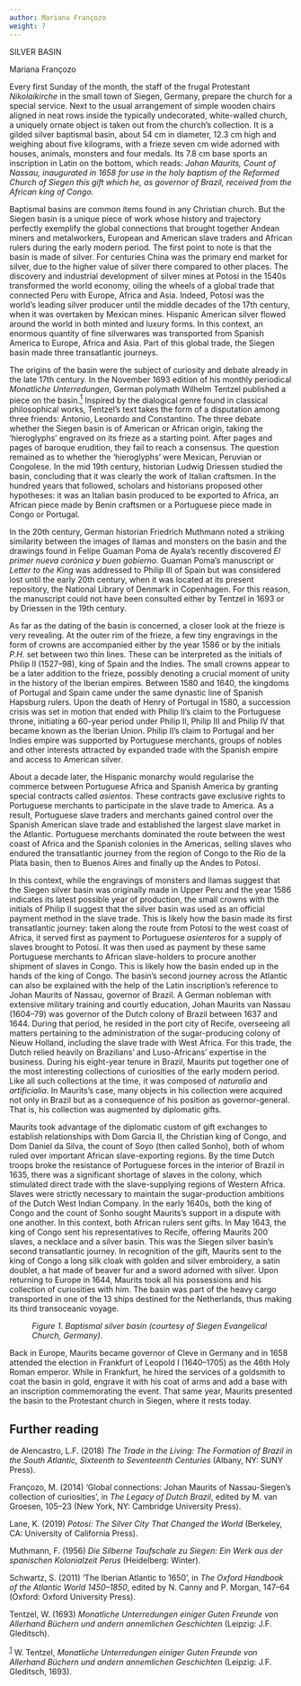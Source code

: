 ```yaml
---
author: Mariana Françozo
weight: 7
---
```


<div class="ch-opener" id="ch7">
  <p class="CT">SILVER BASIN</p>
  <p class="Author-Heading">Mariana Fran&#xE7;ozo</p>
  </div>
  <p>Every first Sunday of the month, the staff of the frugal Protestant <em>Nikolaikirche</em> in the small town of Siegen, Germany, prepare the church for a special service. Next to the usual arrangement of simple wooden chairs aligned in neat rows inside the typically undecorated, white-walled church, a uniquely ornate object is taken out from the church&#x2019;s collection. It is a gilded silver baptismal basin, about 54 cm in diameter, 12.3 cm high and weighing about five kilograms, with a frieze seven cm wide adorned with houses, animals, monsters and four medals. Its 7.8 cm base sports an inscription in Latin on the bottom, which reads: <em>Johan Maurits, Count of Nassau, inaugurated in 1658 for use in the holy baptism of the Reformed Church of Siegen this gift which he, as governor of Brazil, received from the African king of Congo.</em></p>
  <p>Baptismal basins are common items found in any Christian church. But the Siegen basin is a unique piece of work whose history and trajectory perfectly exemplify the global connections that brought together Andean miners and metalworkers, European and American slave traders and African rulers during the early modern period. The first point to note is that the basin is made of silver. For centuries China was the primary end market for silver, due to the higher value of silver there compared to other places. The discovery and industrial development of silver mines at Potos&#xED; in the 1540s transformed the world economy, oiling the wheels of a global trade that connected Peru with Europe, Africa and Asia. Indeed, Potos&#xED; was the world&#x2019;s leading silver producer until the middle decades of the 17th century, when it was overtaken by Mexican mines. Hispanic American silver flowed around the world in both minted and luxury forms. In this context, an enormous quantity of fine silverwares was transported from Spanish America to Europe, Africa and Asia. Part of this global trade, the Siegen basin made three transatlantic journeys.</p>
  <p>The origins of the basin were the subject of curiosity and debate already in the late 17th century. In the November 1693 edition of his monthly periodical <em>Monatliche Unterredungen</em>, German polymath Wilhelm Tentzel published a piece on the basin.<a id="footnote-041-backlink" href="#footnote-041"><sup>1</sup></a> Inspired by the dialogical genre found in classical philosophical works, Tentzel&#x2019;s text takes the form of a disputation among three friends: Antonio, Leonardo and Constantino. The three debate whether the Siegen basin is of American or African origin, taking the &#x2018;hieroglyphs&#x2019; engraved on its frieze as a starting point. After pages and pages of baroque erudition, they fail to reach a consensus. The question remained as to whether the &#x2018;hieroglyphs&#x2019; were Mexican, Peruvian or Congolese. In the mid 19th century, historian Ludwig Driessen studied the basin, concluding that it was clearly the work of Italian craftsmen. In the hundred years that followed, scholars and historians proposed other hypotheses: it was an Italian basin produced to be exported to Africa, an African piece made by Benin craftsmen or a Portuguese piece made in Congo or Portugal.</p>
  <p>In the 20th century, German historian Friedrich Muthmann noted a striking similarity between the images of llamas and monsters on the basin and the drawings found in Felipe Guaman Poma de Ayala&#x2019;s recently discovered <em>El primer nueva cor&#xF3;nica y buen gobierno.</em> Guaman Poma&#x2019;s manuscript or <em>Letter to the King</em> was addressed to Philip III of Spain but was considered lost until the early 20th century, when it was located at its present repository, the National Library of Denmark in Copenhagen. For this reason, the manuscript could not have been consulted either by Tentzel in 1693 or by Driessen in the 19th century.</p>
  <p>As far as the dating of the basin is concerned, a closer look at the frieze is very revealing. At the outer rim of the frieze, a few tiny engravings in the form of crowns are accompanied either by the year 1586 or by the initials <em>P.H.</em> set between two thin lines. These can be interpreted as the initials of Philip II (1527&#x2013;98), king of Spain and the Indies. The small crowns appear to be a later addition to the frieze, possibly denoting a crucial moment of unity in the history of the Iberian empires. Between 1580 and 1640, the kingdoms of Portugal and Spain came under the same dynastic line of Spanish Hapsburg rulers. Upon the death of Henry of Portugal in 1580, a succession crisis was set in motion that ended with Philip II&#x2019;s claim to the Portuguese throne, initiating a 60-year period under Philip II, Philip III and Philip IV that became known as the Iberian Union. Philip II&#x2019;s claim to Portugal and her Indies empire was supported by Portuguese merchants, groups of nobles and other interests attracted by expanded trade with the Spanish empire and access to American silver.</p>
  <p>About a decade later, the Hispanic monarchy would regularise the commerce between Portuguese Africa and Spanish America by granting special contracts called <em>asientos</em>. These contracts gave exclusive rights to Portuguese merchants to participate in the slave trade to America. As a result, Portuguese slave traders and merchants gained control over the Spanish American slave trade and established the largest slave market in the Atlantic. Portuguese merchants dominated the route between the west coast of Africa and the Spanish colonies in the Americas, selling slaves who endured the transatlantic journey from the region of Congo to the R&#xED;o de la Plata basin, then to Buenos Aires and finally up the Andes to Potos&#xED;.</p>
  <p>In this context, while the engravings of monsters and llamas suggest that the Siegen silver basin was originally made in Upper Peru and the year 1586 indicates its latest possible year of production, the small crowns with the initials of Philip II suggest that the silver basin was used as an official payment method in the slave trade. This is likely how the basin made its first transatlantic journey: taken along the route from Potos&#xED; to the west coast of Africa, it served first as payment to Portuguese <em>asienteros</em> for a supply of slaves brought to Potos&#xED;. It was then used as payment by these same Portuguese merchants to African slave-holders to procure another shipment of slaves in Congo. This is likely how the basin ended up in the hands of the king of Congo. The basin&#x2019;s second journey across the Atlantic can also be explained with the help of the Latin inscription&#x2019;s reference to Johan Maurits of Nassau, governor of Brazil. A German nobleman with extensive military training and courtly education, Johan Maurits van Nassau (1604&#x2013;79) was governor of the Dutch colony of Brazil between 1637 and 1644. During that period, he resided in the port city of Recife, overseeing all matters pertaining to the administration of the sugar-producing colony of Nieuw Holland, including the slave trade with West Africa. For this trade, the Dutch relied heavily on Brazilians&#x2019; and Luso-Africans&#x2019; expertise in the business. During his eight-year tenure in Brazil, Maurits put together one of the most interesting collections of curiosities of the early modern period. Like all such collections at the time, it was composed of <em>naturalia</em> and <em>artificialia</em>. In Maurits&#x2019;s case, many objects in his collection were acquired not only in Brazil but as a consequence of his position as governor-general. That is, his collection was augmented by diplomatic gifts.</p>
  <p>Maurits took advantage of the diplomatic custom of gift exchanges to establish relationships with Dom Garcia II, the Christian king of Congo, and Dom Daniel da Silva, the count of Soyo (then called Sonho), both of whom ruled over important African slave-exporting regions. By the time Dutch troops broke the resistance of Portuguese forces in the interior of Brazil in 1635, there was a significant shortage of slaves in the colony, which stimulated direct trade with the slave-supplying regions of Western Africa. Slaves were strictly necessary to maintain the sugar-production ambitions of the Dutch West Indian Company. In the early 1640s, both the king of Congo and the count of Sonho sought Maurits&#x2019;s support in a dispute with one another. In this context, both African rulers sent gifts. In May 1643, the king of Congo sent his representatives to Recife, offering Maurits 200 slaves, a necklace and a silver basin. This was the Siegen silver basin&#x2019;s second transatlantic journey. In recognition of the gift, Maurits sent to the king of Congo a long silk cloak with golden and silver embroidery, a satin doublet, a hat made of beaver fur and a sword adorned with silver. Upon returning to Europe in 1644, Maurits took all his possessions and his collection of curiosities with him. The basin was part of the heavy cargo transported in one of the 13 ships destined for the Netherlands, thus making its third transoceanic voyage.</p>
  <figure><img id="fig1-ch7" class="img60" src="{{ site.baseurl }}/content/images/pg59.jpg" alt=""/>
  <figcaption><em>Figure 1. Baptismal silver basin (courtesy of Siegen Evangelical Church, Germany).</em></figcaption></figure>
  <p>Back in Europe, Maurits became governor of Cleve in Germany and in 1658 attended the election in Frankfurt of Leopold I (1640&#x2013;1705) as the 46th Holy Roman emperor. While in Frankfurt, he hired the services of a goldsmith to coat the basin in gold, engrave it with his coat of arms and add a base with an inscription commemorating the event. That same year, Maurits presented the basin to the Protestant church in Siegen, where it rests today.</p>
  <div class="further-reading-container">
<h2 class="subhead" id="further-reading">Further reading</h2>
  <p class="further-reading-ref">de Alencastro, L.F. (2018) <em>The Trade in the Living: The Formation of Brazil in the South Atlantic, Sixteenth to Seventeenth Centuries</em> (Albany, NY: SUNY Press).</p>
  <p class="further-reading-ref">Fran&#xE7;ozo, M. (2014) &#x2018;Global connections: Johan Maurits of Nassau-Siegen&#x2019;s collection of curiosities&#x2019;, in <em>The Legacy of Dutch Brazil</em>, edited by M. van Groesen, 105&#x2013;23 (New York, NY: Cambridge University Press).</p>
  <p class="further-reading-ref">Lane, K. (2019) <em>Potos&#xED;: The Silver City That Changed the World</em> (Berkeley, CA: University of California Press).</p>
  <p class="further-reading-ref">Muthmann, F. (1956) <em>Die Silberne Taufschale zu Siegen: Ein Werk aus der spanischen Kolonialzeit Perus</em> (Heidelberg: Winter).</p>
  <p class="further-reading-ref">Schwartz, S. (2011) &#x2018;The Iberian Atlantic to 1650&#x2019;, in <em>The Oxford Handbook of the Atlantic World 1450&#x2013;1850</em>, edited by N. Canny and P. Morgan, 147&#x2013;64 (Oxford: Oxford University Press).</p>
  <p class="further-reading-ref">Tentzel, W. (1693) <em>Monatliche Unterredungen einiger Guten Freunde von Allerhand B&#xFC;chern und andern annemlichen Geschichten</em> (Leipzig: J.F. Gleditsch).</p>
</div>

  <p class="footnote"><sup><a id="footnote-041" href="#footnote-041-backlink">1</a></sup> W. Tentzel, <em>Monatliche Unterredungen einiger Guten Freunde von Allerhand B&#xFC;chern und andern annemlichen Geschichten</em> (Leipzig: J.F. Gleditsch, 1693).</p>
  
